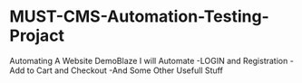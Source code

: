 # MUST-CMS-Automation-Testing-Projact
Automating A Website DemoBlaze 
I will Automate
-LOGIN and Registration
-Add to Cart and Checkout
-And Some Other Usefull Stuff
